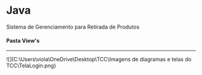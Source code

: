 # Java
 Sistema de Gerenciamento para Retirada de Produtos

 #### Pasta View's

 ***

 ![](C:\Users\viola\OneDrive\Desktop\TCC\Imagens de diagramas e telas do TCC\TelaLogin.png)
